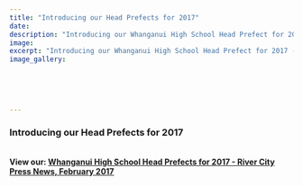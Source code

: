 ```yaml
---
title: "Introducing our Head Prefects for 2017"
date: 
description: "Introducing our Whanganui High School Head Prefect for 2017 - River City Press News, February 2017."
image: 
excerpt: "Introducing our Whanganui High School Head Prefect for 2017 - River City Press News, February 2017."
image_gallery:
    
    
    
    
    
---
```


<h3><strong>Introducing our Head Prefects for 2017<br /></strong></h3>
<p><strong><br />View our:&nbsp;<a href="http://c1940652.r52.cf0.rackcdn.com/58ae63d5b8d39a3eff003270/Rivercity-Press---February-2017.pdf">Whanganui High School&nbsp;Head Prefects for 2017 -&nbsp;River City Press News, February 2017</a>&nbsp;</strong></p>

